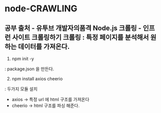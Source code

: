 # node-CRAWLING

공부 출처 - 유투브 개발자의품격
Node.js 크롤링 - 인프런 사이트 크롤링하기
크롤링 : 특정 페이지를 분석해서 원하는 데이터를 가져온다.
---

1. npm init -y 

 : package.json 을 만든다.
 
2. npm install axios cheerio
 
 : 두가지 모듈 설치
 
- axios -> 특정 url 에 html 구조를 가져온다
- cheerio -> html 구조를 파싱 해준다.
